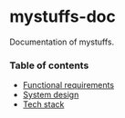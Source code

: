 # mystuffs-doc
Documentation of mystuffs.

### Table of contents
* [Functional requirements](./docs/functional-requirements.md)
* [System design](./docs/system-design.md)
* [Tech stack](./docs/tech-stack.md)
